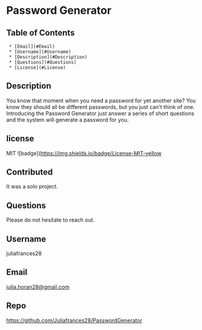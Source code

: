 
  # Password Generator 

   ## Table of Contents
     * [Email](#Email)
     * [Username](#Username)
     * [Description](#Description)
     * [Questions](#Questions)
     * [License](#License)
     
  ## Description
  You know that moment when you need a password for yet another site?  You know they should all be different passwords, but you just can't think of one. Introducing the Password Generator just answer a series of short questions and the system will generate a password for you.  

  ## license 
  MIT ![badge](https://img.shields.io/badge/License-MIT-yellow

  ## Contributed
  It was a solo project.  

  ## Questions 
   Please do not hesitate to reach out. 

  ## Username
  juliafrances28 

  ## Email 
  julia.horan28@gmail.com

  ## Repo
  https://github.com/Juliafrances28/PasswordGenerator
  
